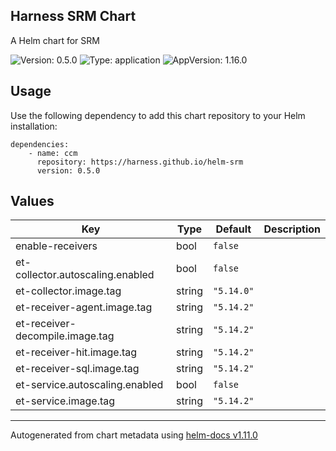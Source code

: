## Harness SRM Chart

A Helm chart for SRM

![Version: 0.5.0](https://img.shields.io/badge/Version-0.5.0-informational?style=flat-square) ![Type: application](https://img.shields.io/badge/Type-application-informational?style=flat-square) ![AppVersion: 1.16.0](https://img.shields.io/badge/AppVersion-1.16.0-informational?style=flat-square)

## Usage

Use the following dependency to add this chart repository to your Helm installation:

```
dependencies:
    - name: ccm
      repository: https://harness.github.io/helm-srm
      version: 0.5.0
```

## Values

| Key | Type | Default | Description |
|-----|------|---------|-------------|
| enable-receivers | bool | `false` |  |
| et-collector.autoscaling.enabled | bool | `false` |  |
| et-collector.image.tag | string | `"5.14.0"` |  |
| et-receiver-agent.image.tag | string | `"5.14.2"` |  |
| et-receiver-decompile.image.tag | string | `"5.14.2"` |  |
| et-receiver-hit.image.tag | string | `"5.14.2"` |  |
| et-receiver-sql.image.tag | string | `"5.14.2"` |  |
| et-service.autoscaling.enabled | bool | `false` |  |
| et-service.image.tag | string | `"5.14.2"` |  |

----------------------------------------------
Autogenerated from chart metadata using [helm-docs v1.11.0](https://github.com/norwoodj/helm-docs/releases/v1.11.0)
